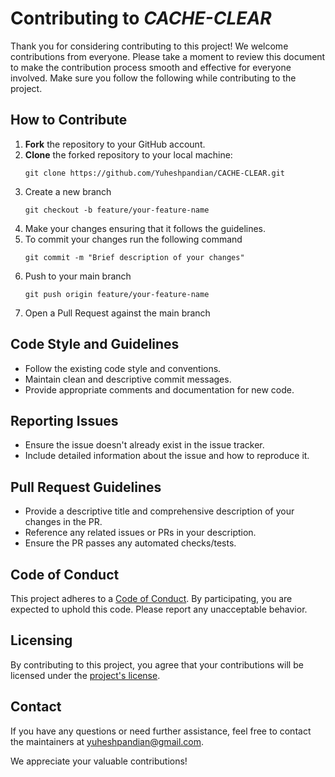 # Contributing to _**CACHE-CLEAR**_

Thank you for considering contributing to this project! We welcome contributions from everyone. Please take a moment to review this document to make the contribution process smooth and effective for everyone involved. Make sure you follow the following while contributing to the project.

## How to Contribute

1. **Fork** the repository to your GitHub account.
2. **Clone** the forked repository to your local machine:
   ```
   git clone https://github.com/Yuheshpandian/CACHE-CLEAR.git
   ```
4. Create a new branch
   ```
   git checkout -b feature/your-feature-name
   ```
5. Make your changes ensuring that it follows the guidelines.
6. To commit your changes run the following command
   ```
   git commit -m "Brief description of your changes"
   ```
7. Push to your main branch
   ```
   git push origin feature/your-feature-name

   ```
8. Open a Pull Request against the main branch


## Code Style and Guidelines

- Follow the existing code style and conventions.
- Maintain clean and descriptive commit messages.
- Provide appropriate comments and documentation for new code.

## Reporting Issues

- Ensure the issue doesn't already exist in the issue tracker.
- Include detailed information about the issue and how to reproduce it.

## Pull Request Guidelines

- Provide a descriptive title and comprehensive description of your changes in the PR.
- Reference any related issues or PRs in your description.
- Ensure the PR passes any automated checks/tests.

## Code of Conduct

This project adheres to a [Code of Conduct](CODE_OF_CONDUCT.md). By participating, you are expected to uphold this code. Please report any unacceptable behavior.

## Licensing

By contributing to this project, you agree that your contributions will be licensed under the [project's license](LICENSE).

## Contact

If you have any questions or need further assistance, feel free to contact the maintainers at [yuheshpandian@gmail.com](mailto:yuheshpandian@gmail.com).

We appreciate your valuable contributions!

